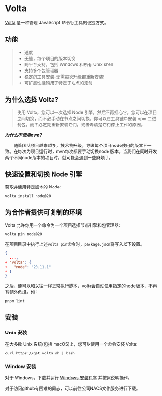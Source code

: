 # Volta

[Volta](https://volta.sh/) 是一种管理 JavaScript 命令行工具的便捷方式。

## 功能

> - 速度
> - 无缝，每个项目的版本切换
> - 跨平台支持，包括 Windows 和所有 Unix shell
> - 支持多个包管理器
> - 稳定的工具安装-无需每次升级都重新安装!
> - 可扩展性挂钩用于特定于站点的定制

## 为什么选择 Volta?

> 使用 Volta，您可以一次选择 Node 引擎，然后不再担心它。您可以在项目之间切换，而不必手动在节点之间切换。你可以在工具链中安装 npm 二进制包，而不必定期重新安装它们，或者弄清楚它们停止工作的原因。

**_为什么不使用nvm?_**

&emsp;&emsp;随着团队项目越来越多，技术栈升级，导致每个项目node使用的版本不一致。在每次为项目运行时，mvn每次都要手动切换node 版本。当我们在同时开发两个不同node版本的项目时，就可能会遇到一些麻烦了。

## 快速设置和切换 Node 引擎

获取并使用特定版本的 Node:

```shell
volta install node@20
```

## 为合作者提供可复制的环境

Volta 允许你用一个命令为一个项目选择节点引擎和包管理器:

```shell
volta pin node@20
```

在项目目录中执行上述`volta pin`命令时，`package.json`将写入以下设置。

```json
{
  ...,
+ "volta": {
+   "node": "20.11.1"
+ }
}
```

之后，便可以和以往一样正常执行脚本，volta会自动使用指定的node版本，不再有额外负担。如：

```shell
pnpm lint
```

## 安装

### Unix 安装

在大多数 Unix 系统(包括 macOS)上，您可以使用一个命令安装 Volta:

```shell
curl https://get.volta.sh | bash
```

### Window 安装

对于 Windows，下载并运行 [Windows 安装程序](https://github.com/volta-cli/volta/releases/download/v1.1.1/volta-1.1.1-windows-x86_64.msi) 并按照说明操作。

对于访问github有困难的同志，可以前往公司NACS文件服务进行下载。
